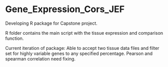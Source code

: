 # Gene_Expression_Cors_JEF
Developing R package for Capstone project. 

R folder contains the main script with the tissue expression and comparison function. 

Current iteration of package:
Able to accept two tissue data files and filter set for highly variable genes to any specified percentage. 
Pearson and spearman correlation need fixing.
